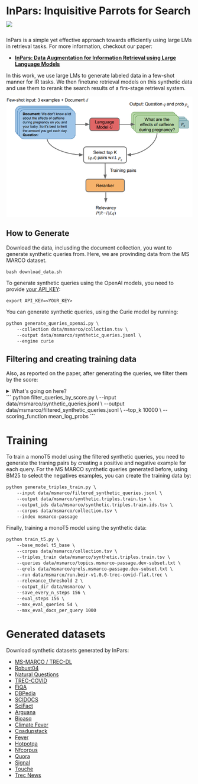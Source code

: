 # InPars: Inquisitive Parrots for Search [<img src="https://img.shields.io/badge/arXiv-2202.05144-b31b1b.svg">](https://arxiv.org/abs/2202.05144)

InPars is a simple yet effective approach towards efficiently using large LMs in retrieval tasks. For more information, checkout our paper:

* [**InPars: Data Augmentation for Information Retrieval using Large Language Models**](https://arxiv.org/abs/2202.05144)

In this work, we use large LMs to generate labeled data in a few-shot manner for IR tasks.
We then finetune retrieval models on this synthetic data and use them to rerank the search results of a firs-stage retrieval system.

![Ilustration of our method](src/inpars.png)

## How to Generate

Download the data, inclusding the document collection, you want to generate synthetic queries from.
Here, we are provinding data from the MS MARCO dataset.
```
bash download_data.sh
```

To generate synthetic queries using the OpenAI models, you need to provide [your API_KEY](https://beta.openai.com/account/api-keys):
```
export API_KEY=<YOUR_KEY>
```

You can generate synthetic queries, using the Curie model by running:

```
python generate_queries_openai.py \
    --collection data/msmarco/collection.tsv \
    --output data/msmarco/synthetic_queries.jsonl \
    --engine curie
```

## Filtering and creating training data
Also, as reported on the paper, after generating the queries, we filter them by the score:
<details>
<summary>What's going on here?</summary>

In this filtering step, you can choose three possible values to filter the synthetic queries to a small set.
The values are: `sum_log_probs`, `mean_log_probs` and `mean_probs`. 
For each synthetic query, there is a sequence of probabilities assigned by the LM to each token generated.
The probabilities are used to compute the query probability. 
</details>
```
python filter_queries_by_score.py \
    --input data/msmarco/synthetic_queries.jsonl \
    --output data/msmarco/filtered_synthetic_queries.jsonl \
    --top_k 10000 \
    --scoring_function mean_log_probs
```

# Training
To train a monoT5 model using the filtered synthetic queries, you need to generate the traning pairs by creating a positive and negative example for each query.
For the MS MARCO synthetic queries generated before, using BM25 to select the negatives examples, you can create the training data by:
```
python generate_triples_train.py \
    --input data/msmarco/filtered_synthetic_queries.jsonl \
    --output data/msmarco/synthetic.triples.train.tsv \
    --output_ids data/msmarco/synthetic.triples.train.ids.tsv \
    --corpus data/msmarco/collection.tsv \
    --index msmarco-passage
```
Finally, training a monoT5 model using the synthetic data:

```
python train_t5.py \
    --base_model t5_base \
    --corpus data/msmarco/collection.tsv \
    --triples_train data/msmarco/synthetic.triples.train.tsv \
    --queries data/msmarco/topics.msmarco-passage.dev-subset.txt \
    --qrels data/msmarco/qrels.msmarco-passage.dev-subset.txt \
    --run data/msmarco/run.beir-v1.0.0-trec-covid-flat.trec \
    --relevance_threshold 2 \
    --output_dir data/msmarco/ \
    --save_every_n_steps 156 \
    --eval_steps 156 \
    --max_eval_queries 54 \
    --max_eval_docs_per_query 1000
```

# Generated datasets

Download synthetic datasets generated by InPars:

- [MS-MARCO / TREC-DL](https://zav-public.s3.amazonaws.com/inpars/msmarco_synthetic_queries_100k.jsonl)
- [Robust04](https://zav-public.s3.amazonaws.com/inpars/robust04_synthetic_queries_100k.jsonl)
- [Natural Questions](https://zav-public.s3.amazonaws.com/inpars/nq_synthetic_queries_100k.jsonl)
- [TREC-COVID](https://zav-public.s3.amazonaws.com/inpars/trec_covid_synthetic_queries_100k.jsonl)
- [FiQA](https://zav-public.s3.amazonaws.com/inpars/fiqa_synthetic_queries_100k.jsonl)
- [DBPedia](https://zav-public.s3.amazonaws.com/inpars/dbpedia_synthetic_queries_100k.jsonl)
- [SCIDOCS](https://zav-public.s3.amazonaws.com/inpars/scidocs_synthetic_queries_100k.jsonl)
- [SciFact](https://zav-public.s3.amazonaws.com/inpars/scifacts_synthetic_queries_100k.jsonl)
- [Arguana](https://zav-public.s3.amazonaws.com/inpars/arguana_synthetic_queries_100k.jsonl)
- [Bioasq](https://zav-public.s3.amazonaws.com/inpars/bioasq_synthetic_queries_100k.jsonl)
- [Climate Fever](https://zav-public.s3.amazonaws.com/inpars/climate_fever_synthetic_queries_100k.jsonl)
- [Cqadupstack](https://zav-public.s3.amazonaws.com/inpars/cqadupstack_synthetic_queries_100k.jsonl)
- [Fever](https://zav-public.s3.amazonaws.com/inpars/fever_synthetic_queries_100k.jsonl)
- [Hotpotqa](https://zav-public.s3.amazonaws.com/inpars/hotpotqa_synthetic_queries_100k.jsonl)
- [Nfcorpus](https://zav-public.s3.amazonaws.com/inpars/nfcorpus_synthetic_queries_100k.jsonl)
- [Quora](https://zav-public.s3.amazonaws.com/inpars/quora_synthetic_queries_100k.jsonl)
- [Signal](https://zav-public.s3.amazonaws.com/inpars/signal_synthetic_queries_100k.jsonl)
- [Touche](https://zav-public.s3.amazonaws.com/inpars/touche_synthetic_queries_100k.jsonl)
- [Trec News](https://zav-public.s3.amazonaws.com/inpars/trec_news_synthetic_queries_100k.jsonl)
